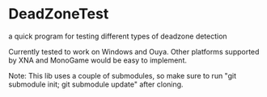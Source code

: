 DeadZoneTest
============

a quick program for testing different types of deadzone detection

Currently tested to work on Windows and Ouya.  Other platforms supported by XNA and MonoGame would be easy to implement.

Note: This lib uses a couple of submodules, so make sure to run "git submodule init; git submodule update" after cloning.